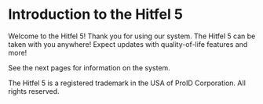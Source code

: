 # Introduction to the Hitfel 5

Welcome to the Hitfel 5! Thank you for using our system. The Hitfel 5 can be taken with you anywhere! Expect updates with quality-of-life features and more!

See the next pages for information on the system.



The Hitfel 5 is a registered trademark in the USA of ProID Corporation. All rights reserved.

